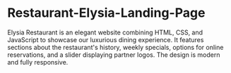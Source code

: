 # Restaurant-Elysia-Landing-Page
 Elysia Restaurant is an elegant website combining HTML, CSS, and JavaScript to showcase our luxurious dining experience. It features sections about the restaurant's history, weekly specials, options for online reservations, and a slider displaying partner logos. The design is modern and fully responsive.
